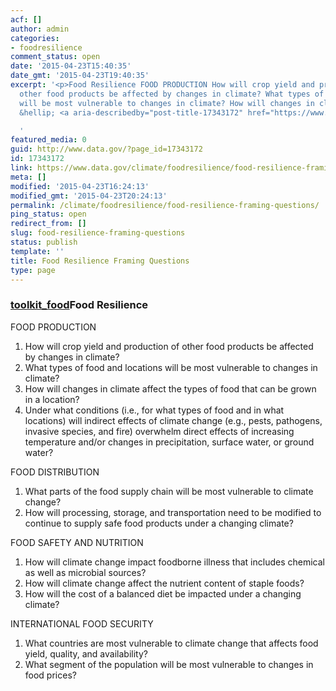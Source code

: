 ```yaml
---
acf: []
author: admin
categories:
- foodresilience
comment_status: open
date: '2015-04-23T15:40:35'
date_gmt: '2015-04-23T19:40:35'
excerpt: '<p>Food Resilience FOOD PRODUCTION How will crop yield and production of
  other food products be affected by changes in climate? What types of food and locations
  will be most vulnerable to changes in climate? How will changes in climate affect
  &hellip; <a aria-describedby="post-title-17343172" href="https://www.data.gov/climate/foodresilience/food-resilience-framing-questions/">Continued</a></p>

  '
featured_media: 0
guid: http://www.data.gov/?page_id=17343172
id: 17343172
link: https://www.data.gov/climate/foodresilience/food-resilience-framing-questions/
meta: []
modified: '2015-04-23T16:24:13'
modified_gmt: '2015-04-23T20:24:13'
permalink: /climate/foodresilience/food-resilience-framing-questions/
ping_status: open
redirect_from: []
slug: food-resilience-framing-questions
status: publish
template: ''
title: Food Resilience Framing Questions
type: page
---
```

### [toolkit_food](https://s3.amazonaws.com/bsp-ocsit-prod-east-appdata/datagov/wordpress/2014/10/toolkit_food.jpg)Food Resilience


FOOD PRODUCTION


1. How will crop yield and production of other food products be affected by changes in climate?
2. What types of food and locations will be most vulnerable to changes in climate?
3. How will changes in climate affect the types of food that can be grown in a location?
4. Under what conditions (i.e., for what types of food and in what locations) will indirect effects of climate change (e.g., pests, pathogens, invasive species, and fire) overwhelm direct effects of increasing temperature and/or changes in precipitation, surface water, or ground water?


FOOD DISTRIBUTION


1. What parts of the food supply chain will be most vulnerable to climate change?
2. How will processing, storage, and transportation need to be modified to continue to supply safe food products under a changing climate?


FOOD SAFETY AND NUTRITION


1. How will climate change impact foodborne illness that includes chemical as well as microbial sources?
2. How will climate change affect the nutrient content of staple foods?
3. How will the cost of a balanced diet be impacted under a changing climate?


INTERNATIONAL FOOD SECURITY


1. What countries are most vulnerable to climate change that affects food yield, quality, and availability?
2. What segment of the population will be most vulnerable to changes in food prices?


